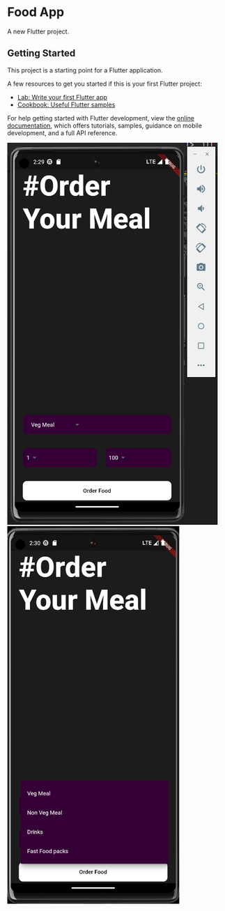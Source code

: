 # Food App

A new Flutter project.

## Getting Started

This project is a starting point for a Flutter application.

A few resources to get you started if this is your first Flutter project:

- [Lab: Write your first Flutter app](https://docs.flutter.dev/get-started/codelab)
- [Cookbook: Useful Flutter samples](https://docs.flutter.dev/cookbook)

For help getting started with Flutter development, view the
[online documentation](https://docs.flutter.dev/), which offers tutorials,
samples, guidance on mobile development, and a full API reference.

![img](https://github.com/Shubhamkumar-op/food-app/blob/master/img/project.png)
![ima](https://github.com/Shubhamkumar-op/food-app/blob/master/img/Screenshot%202023-06-08%20023039.png)
